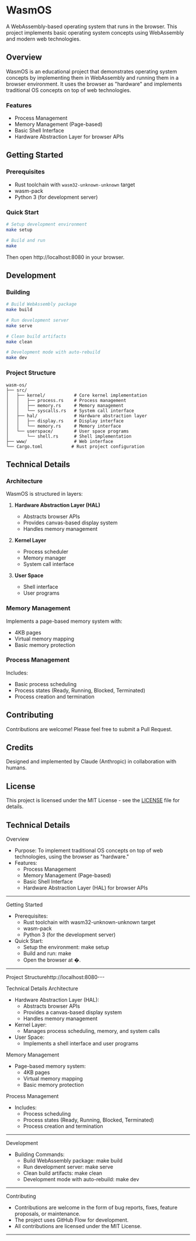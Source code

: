 # WasmOS

A WebAssembly-based operating system that runs in the browser. This project implements basic operating system concepts using WebAssembly and modern web technologies.

## Overview

WasmOS is an educational project that demonstrates operating system concepts by implementing them in WebAssembly and running them in a browser environment. It uses the browser as "hardware" and implements traditional OS concepts on top of web technologies.

### Features

- Process Management
- Memory Management (Page-based)
- Basic Shell Interface
- Hardware Abstraction Layer for browser APIs

## Getting Started

### Prerequisites

- Rust toolchain with `wasm32-unknown-unknown` target
- wasm-pack
- Python 3 (for development server)

### Quick Start

```bash
# Setup development environment
make setup

# Build and run
make
```

Then open http://localhost:8080 in your browser.

## Development

### Building

```bash
# Build WebAssembly package
make build

# Run development server
make serve

# Clean build artifacts
make clean

# Development mode with auto-rebuild
make dev
```

### Project Structure

```
wasm-os/
├── src/
│   ├── kernel/           # Core kernel implementation
│   │   ├── process.rs    # Process management
│   │   ├── memory.rs     # Memory management
│   │   └── syscalls.rs   # System call interface
│   ├── hal/              # Hardware abstraction layer
│   │   ├── display.rs    # Display interface
│   │   └── memory.rs     # Memory interface
│   └── userspace/        # User space programs
│       └── shell.rs      # Shell implementation
├── www/                  # Web interface
└── Cargo.toml           # Rust project configuration
```

## Technical Details

### Architecture

WasmOS is structured in layers:

1. **Hardware Abstraction Layer (HAL)**
   - Abstracts browser APIs
   - Provides canvas-based display system
   - Handles memory management

2. **Kernel Layer**
   - Process scheduler
   - Memory manager
   - System call interface

3. **User Space**
   - Shell interface
   - User programs

### Memory Management

Implements a page-based memory system with:
- 4KB pages
- Virtual memory mapping
- Basic memory protection

### Process Management

Includes:
- Basic process scheduling
- Process states (Ready, Running, Blocked, Terminated)
- Process creation and termination

## Contributing

Contributions are welcome! Please feel free to submit a Pull Request.

## Credits

Designed and implemented by Claude (Anthropic) in collaboration with humans.

## License

This project is licensed under the MIT License - see the [LICENSE](LICENSE) file for details.









Technical Details
---

Overview
- Purpose: To implement traditional OS concepts on top of web technologies, using the browser as "hardware."
- Features:
  - Process Management
  - Memory Management (Page-based)
  - Basic Shell Interface
  - Hardware Abstraction Layer (HAL) for browser APIs

---

Getting Started
- Prerequisites:
  - Rust toolchain with wasm32-unknown-unknown target
  - wasm-pack
  - Python 3 (for the development server)
- Quick Start:
  - Setup the environment: make setup
  - Build and run: make
  - Open the browser at �.

---

Project Structurehttp://localhost:8080---

Technical Details
Architecture
- Hardware Abstraction Layer (HAL):
  - Abstracts browser APIs
  - Provides a canvas-based display system
  - Handles memory management
- Kernel Layer:
  - Manages process scheduling, memory, and system calls
- User Space:
  - Implements a shell interface and user programs

Memory Management
- Page-based memory system:
  - 4KB pages
  - Virtual memory mapping
  - Basic memory protection

Process Management
- Includes:
  - Process scheduling
  - Process states (Ready, Running, Blocked, Terminated)
  - Process creation and termination

---

Development
- Building Commands:
  - Build WebAssembly package: make build
  - Run development server: make serve
  - Clean build artifacts: make clean
  - Development mode with auto-rebuild: make dev

---

Contributing
- Contributions are welcome in the form of bug reports, fixes, feature proposals, or maintenance.
- The project uses GitHub Flow for development.
- All contributions are licensed under the MIT License.

---